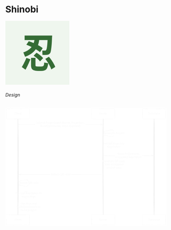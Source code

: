 # Shinobi

<img src="./忍.png" alt="Image" width="200" height="200">

###### Design
![](./architecture.svg)
